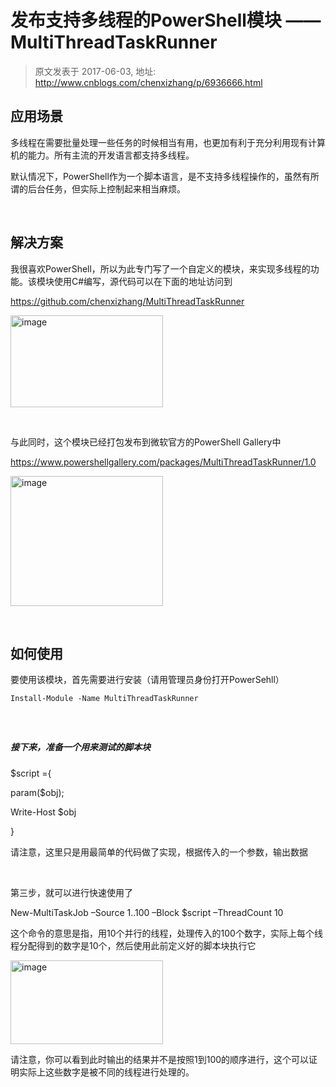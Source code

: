 # 发布支持多线程的PowerShell模块 &mdash;&mdash; MultiThreadTaskRunner 
> 原文发表于 2017-06-03, 地址: http://www.cnblogs.com/chenxizhang/p/6936666.html 


<h2>应用场景</h2> <p>多线程在需要批量处理一些任务的时候相当有用，也更加有利于充分利用现有计算机的能力。所有主流的开发语言都支持多线程。</p> <p>默认情况下，PowerShell作为一个脚本语言，是不支持多线程操作的，虽然有所谓的后台任务，但实际上控制起来相当麻烦。</p> <p>&nbsp;</p> <h2>解决方案</h2> <p>我很喜欢PowerShell，所以为此专门写了一个自定义的模块，来实现多线程的功能。该模块使用C#编写，源代码可以在下面的地址访问到</p> <p><a title="https://github.com/chenxizhang/MultiThreadTaskRunner" href="https://github.com/chenxizhang/MultiThreadTaskRunner">https://github.com/chenxizhang/MultiThreadTaskRunner</a></p> <p><a href="http://images2015.cnblogs.com/blog/9072/201706/9072-20170603111128196-1236374799.png"><img title="image" border="0" alt="image" src="http://images2015.cnblogs.com/blog/9072/201706/9072-20170603111129758-256980147.png" width="244" height="147"></a></p> <p>&nbsp;</p> <p>与此同时，这个模块已经打包发布到微软官方的PowerShell Gallery中</p> <p><a title="https://www.powershellgallery.com/packages/MultiThreadTaskRunner/1.0" href="https://www.powershellgallery.com/packages/MultiThreadTaskRunner/1.0">https://www.powershellgallery.com/packages/MultiThreadTaskRunner/1.0</a></p> <p><a href="http://images2015.cnblogs.com/blog/9072/201706/9072-20170603111130368-1585873006.png"><img title="image" border="0" alt="image" src="http://images2015.cnblogs.com/blog/9072/201706/9072-20170603111130805-1383863805.png" width="244" height="208"></a></p> <p>&nbsp;</p> <h2>如何使用</h2> <p>要使用该模块，首先需要进行安装（请用管理员身份打开PowerSehll）</p> <p><code>Install-Module -Name MultiThreadTaskRunner </code> <h5>&nbsp;</h5> <h5>接下来，准备一个用来测试的脚本块</h5> <p>$script ={</p> <p>param($obj);</p> <p>Write-Host $obj</p> <p>}</p> <p>请注意，这里只是用最简单的代码做了实现，根据传入的一个参数，输出数据</p> <p>&nbsp;</p> <p>第三步，就可以进行快速使用了</p> <p>New-MultiTaskJob –Source 1..100 –Block $script –ThreadCount 10</p> <p>这个命令的意思是指，用10个并行的线程，处理传入的100个数字，实际上每个线程分配得到的数字是10个，然后使用此前定义好的脚本块执行它</p> <p><a href="http://images2015.cnblogs.com/blog/9072/201706/9072-20170603111131618-962552551.png"><img title="image" border="0" alt="image" src="http://images2015.cnblogs.com/blog/9072/201706/9072-20170603111132321-1279579116.png" width="244" height="134"></a></p> <p>请注意，你可以看到此时输出的结果并不是按照1到100的顺序进行，这个可以证明实际上这些数字是被不同的线程进行处理的。</p>